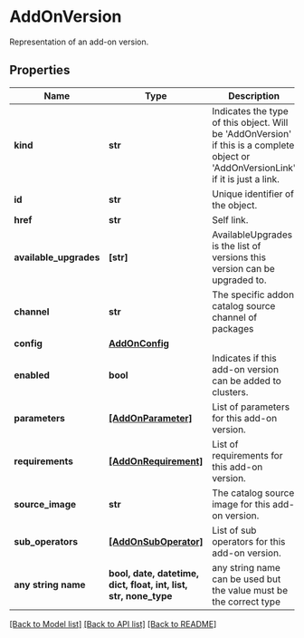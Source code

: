 # AddOnVersion

Representation of an add-on version.

## Properties
Name | Type | Description | Notes
------------ | ------------- | ------------- | -------------
**kind** | **str** | Indicates the type of this object. Will be &#39;AddOnVersion&#39; if this is a complete object or &#39;AddOnVersionLink&#39; if it is just a link. | [optional] 
**id** | **str** | Unique identifier of the object. | [optional] 
**href** | **str** | Self link. | [optional] 
**available_upgrades** | **[str]** | AvailableUpgrades is the list of versions this version can be upgraded to. | [optional] 
**channel** | **str** | The specific addon catalog source channel of packages | [optional] 
**config** | [**AddOnConfig**](AddOnConfig.md) |  | [optional] 
**enabled** | **bool** | Indicates if this add-on version can be added to clusters. | [optional] 
**parameters** | [**[AddOnParameter]**](AddOnParameter.md) | List of parameters for this add-on version. | [optional] 
**requirements** | [**[AddOnRequirement]**](AddOnRequirement.md) | List of requirements for this add-on version. | [optional] 
**source_image** | **str** | The catalog source image for this add-on version. | [optional] 
**sub_operators** | [**[AddOnSubOperator]**](AddOnSubOperator.md) | List of sub operators for this add-on version. | [optional] 
**any string name** | **bool, date, datetime, dict, float, int, list, str, none_type** | any string name can be used but the value must be the correct type | [optional]

[[Back to Model list]](../README.md#documentation-for-models) [[Back to API list]](../README.md#documentation-for-api-endpoints) [[Back to README]](../README.md)


